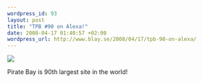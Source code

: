 ```yaml
--- 
wordpress_id: 93 
layout: post
title: "TPB #90 on Alexa!" 
date: 2008-04-17 01:40:57 +02:00 
wordpress_url: http://www.blay.se/2008/04/17/tpb-90-on-alexa/ 
---
```


[![](http://farm3.static.flickr.com/2294/2419975288_cb4bc32ff5.jpg?v=0)](http://www.alexa.com/data/details/traffic_details/thepiratebay.org)

Pirate Bay is 90th largest site in the world!

